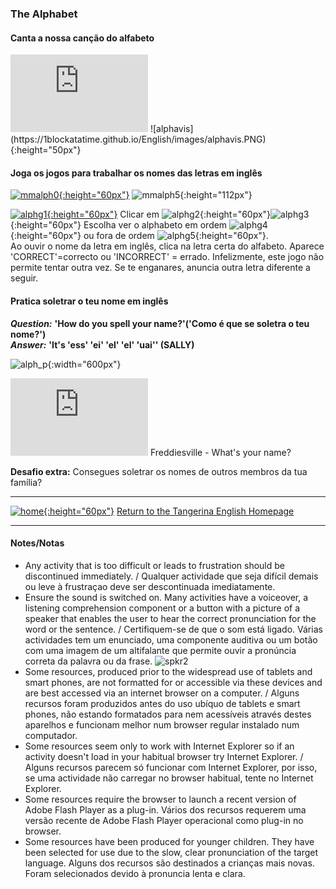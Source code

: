### The Alphabet

#### Canta a nossa canção do alfabeto

<iframe width="220" height="124" src="https://www.youtube.com/embed/Y88p4V_BCEU" frameborder="0" allow="accelerometer; autoplay; clipboard-write; encrypted-media; gyroscope; picture-in-picture" allowfullscreen></iframe>  
![alphavis](https://1blockatatime.github.io/English/images/alphavis.PNG){:height="50px"}  

#### Joga os jogos para trabalhar os nomes das letras em inglês

[![mmalph0](https://1blockatatime.github.io/English/images/mmalph0.PNG){:height="60px"}](https://www.abcya.com/games/alphabet_matching_game) ![mmalph5](https://1blockatatime.github.io/English/images/mmalph5.PNG){:height="112px"}

[![alphg1](https://1blockatatime.github.io/English/images2/alphg1.JPG){:height="60px"}](https://mrnussbaum.com/letters-online-game) Clicar em ![alphg2](https://1blockatatime.github.io/English/images2/alphg2.JPG){:height="60px"}![alphg3](https://1blockatatime.github.io/English/images2/alphg3.JPG){:height="60px"} Escolha ver o alphabeto em ordem ![alphg4](https://1blockatatime.github.io/English/images2/alphg4.JPG){:height="60px"} ou fora de ordem ![alphg5](https://1blockatatime.github.io/English/images2/alphg5.JPG){:height="60px"}.  
Ao ouvir o nome da letra em inglês, clica na letra certa do alfabeto. Aparece 'CORRECT'=correcto ou 'INCORRECT' = errado. Infelizmente, este jogo não permite tentar outra vez. Se te enganares, anuncia outra letra diferente a seguir.  

#### Pratica soletrar o teu nome em inglês

***Question:*** **'How do you spell your name?'('Como é que se soletra o teu nome?')**  
***Answer:*** **'It's 'ess' 'ei' 'el' 'el' 'uai'' (SALLY)**  

![alph_p](https://1blockatatime.github.io/English/images/alph_p.PNG){:width="600px"}  

<iframe width="220" height="124" src="https://www.youtube.com/embed/EDmWNJ144oY" frameborder="0" allow="accelerometer; autoplay; clipboard-write; encrypted-media; gyroscope; picture-in-picture" allowfullscreen></iframe>  
Freddiesville - What's your name?  

**Desafio extra:** Consegues soletrar os nomes de outros membros da tua família? 

***
[![home](https://1blockatatime.github.io/English/images/home.png){:height="60px"}](https://tangerina-pt.github.io/English) [Return to the Tangerina English Homepage](https://tangerina-pt.github.io/English)

***

#### Notes/Notas
* Any activity that is too difficult or leads to frustration should be discontinued immediately. / Qualquer actividade que seja difícil demais ou leve à frustraçao deve ser descontinuada imediatamente.
* Ensure the sound is switched on. Many activities have a voiceover, a listening comprehension component or a button with a picture of a speaker that enables the user to hear the correct pronunciation for the word or the sentence. / Certifiquem-se de que o som está ligado. Várias actividades tem um enunciado, uma componente auditiva ou um botão com uma imagem de um altifalante que permite ouvir a pronúncia correta da palavra ou da frase. ![spkr2](/images/spkr2.PNG)
* Some resources, produced prior to the widespread use of tablets and smart phones, are not formatted for or accessible via these devices and are best accessed via an internet browser on a computer. / Alguns recursos foram produzidos antes do uso ubíquo de tablets e smart phones, não estando formatados para nem acessíveis através destes aparelhos e funcionam melhor num browser regular instalado num computador.
* Some resources seem only to work with Internet Explorer so if an activity doesn't load in your habitual browser try Internet Explorer. / Alguns recursos parecem só funcionar com Internet Explorer, por isso, se uma actividade não carregar no browser habitual, tente no Internet Explorer.
* Some resources require the browser to launch a recent version of Adobe Flash Player as a plug-in. Vários dos recursos requerem uma versão recente de Adobe Flash Player operacional como plug-in no browser.
* Some resources have been produced for younger children. They have been selected for use due to the slow, clear pronunciation of the target language. Alguns dos recursos são destinados a crianças mais novas. Foram selecionados devido à pronuncia lenta e clara.
